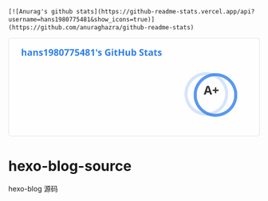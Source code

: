 ```
[![Anurag's github stats](https://github-readme-stats.vercel.app/api?username=hans1980775481&show_icons=true)](https://github.com/anuraghazra/github-readme-stats)
```

[![Anurag's github stats](_image/README/api)](https://github.com/anuraghazra/github-readme-stats)

# hexo-blog-source

hexo-blog 源码

